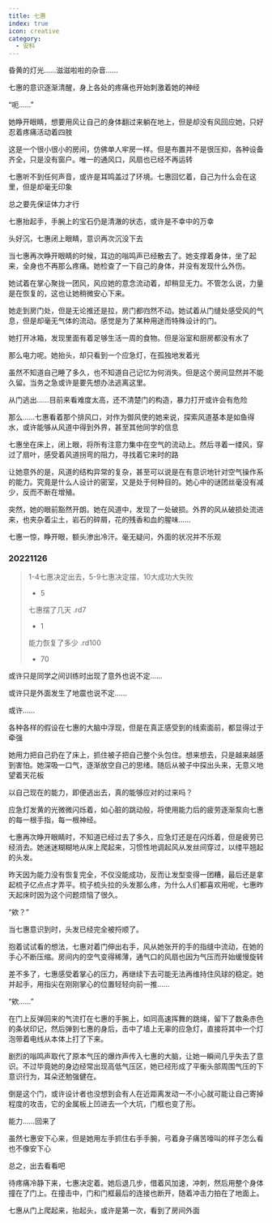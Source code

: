 ```yaml
---
title: 七惠
index: true
icon: creative
category:
  - 安科
---
```

昏黄的灯光……滋滋啦啦的杂音……

七惠的意识逐渐清醒，身上各处的疼痛也开始刺激着她的神经

“呃……”

她睁开眼睛，想要用风让自己的身体翻过来躺在地上，但是却没有风回应她，只好忍着疼痛活动着四肢

这是一个很小很小的房间，仿佛单人牢房一样。但是布置并不是很压抑，各种设备齐全，只是没有窗户。唯一的通风口，风扇也已经不再运转

七惠听不到任何声音，或许是耳鸣盖过了环境。七惠回忆着，自己为什么会在这里，但是却毫无印象

总之要先保证体力才行

七惠抬起手，手腕上的宝石仍是清澈的状态，或许是不幸中的万幸

头好沉，七惠闭上眼睛，意识再次沉没下去

当七惠再次睁开眼睛的时候，耳边的嗡鸣声已经散去了。她支撑着身体，坐了起来，全身也不再那么疼痛。她检查了一下自己的身体，并没有发现什么外伤。

她试着在掌心聚拢一团风，风应她的意念流动着，却稍显无力。不管怎么说，力量是在恢复的，这也让她稍微安心下来。

她走到房门处，但是无论推还是拉，房门都岿然不动。她试着从门缝处感受风的气息，但是却毫无气体的流动。感觉是为了某种用途而特殊设计的门。

她打开冰箱，发现里面有着足够生活一周的食物。但是浴室和厨房都没有水了

那么电力呢。她抬头，却只看到一个应急灯，在孤独地发着光

虽然不知道自己睡了多久，也不知道自己记忆为何消失。但是这个房间显然并不能久留。当务之急或许是要先想办法逃离这里。

从门逃出……目前来看难度太高，还不清楚门的构造，暴力打开或许会有危险

那么……七惠看着那个排风口，对作为御风使的她来说，探索风道基本是如鱼得水，或许能够从风道中得到外界，甚至其他同学的信息

七惠坐在床上，闭上眼，将所有注意力集中在空气的流动上。然后寻着一缕风，穿过了扇叶，感受着风道拐弯的阻力，寻找着它来时的路

让她意外的是，风道的结构异常的复杂，甚至可以说是在有意识地针对空气操作系的能力。究竟是什么人设计的密室，又是处于何种目的。她心中的谜团丝毫没有减少，反而不断在增殖。

突然，她的眼前豁然开朗。她在风道中，发现了一处破损。外界的风从破损处流进来，也夹杂着尘土，岩石的碎屑，花的残香和血的腥味……

七惠一惊，睁开眼，额头渗出冷汗。毫无疑问，外面的状况并不乐观
### 20221126
> 1-4七惠决定出去，5-9七惠决定摆，10大成功大失败
>- 5
>
> 七惠摆了几天 .rd7
>- 1
>
> 能力恢复了多少 .rd100
>- 70

或许只是同学之间训练时出现了意外也说不定……

或许只是外面发生了地震也说不定……

或许……

各种各样的假设在七惠的大脑中浮现，但是在真正感受到的线索面前，都显得过于牵强

她用力把自己扔在了床上，抓住被子把自己整个头包住。想来想去，只是越来越感到害怕。她深吸一口气，逐渐放空自己的思绪。随后从被子中探出头来，无意义地望着天花板

以自己现在的能力，即便逃出去，真的能够应对的过来吗？

应急灯发黄的光微微闪烁着，如心脏的跳动般，将使用能力后的疲劳逐渐泵向七惠的每一根手指，每一根神经。

七惠再次睁开眼睛时，不知道已经过去了多久，应急灯还是在闪烁着，但是疲劳已经消去。她迷迷糊糊地从床上爬起来，习惯性地调起风从发丝间穿过，以缕平翘起的头发。

昨天因为能力没有恢复完全，不仅没能成功，反而让发型变得一团糟，最后还是拿起梳子亿点点才弄平。梳子梳头拉的头发那么疼，为什么人们都喜欢用呢，七惠昨天起床时因为这个问题烦恼了很久。

“欸？”

当七惠意识到时，头发已经完全被捋顺了。

抱着试试看的想法，七惠对着门伸出右手，风从她张开的手的指缝中流动，在她的手心不断压缩。房间内的空气变得稀薄，通气口的风扇也因为气压而开始缓慢旋转

差不多了，七惠感受着掌心的压力，再继续下去可能无法再维持住风球的稳定。她并起手，用指尖在刚刚掌心的位置轻轻向前一推……

“欸……”

在门上反弹回来的气流打在七惠的手腕上，如同高速挥舞的跳绳，留下了数条赤色的条状印记，然后弹到七惠的身后，击中了墙上无辜的应急灯，直接将其中一个灯泡带着电线从本体上打了下来。

剧烈的嗡鸣声取代了原本气压的爆炸声传入七惠的大脑，让她一瞬间几乎失去了意识。不过毕竟她的身边经常出现高低气压区，她已经形成了平衡头部周围气压的下意识行为，耳朵还勉强健在。

倒是这个门，或许设计者也没想到会有人在近距离发动一不小心就可能让自己寄掉程度的攻击，它的金属板上凹进去一个大坑，门框也变了形。

能力……回来了

虽然七惠安下心来，但是她用左手抓住右手手腕，弓着身子痛苦嚎叫的样子怎么看也不像安下心

总之，出去看看吧

待疼痛冷静下来，七惠决定着。她后退几步，借着风加速，冲刺，然后用整个身体撞在了门上。在撞击中，门和门框最后的连接也断开，随着冲击力拍在了地面上。

七惠从门上爬起来，抬起头，或许是第一次，看到了房间外面